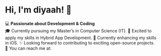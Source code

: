 # Hi, I'm diyaah! 👋

💻 **Passionate about Development & Coding**   
🎓 Currently pursuing my Master’s in Computer Science (IT). 
🚀 Excited to apply my skills in Hybrid App Development.
🌟 Currently enhancing my skills in iOS.
✨ Looking forward to contributing to exciting open-source projects.
📩 You can reach me at: 

